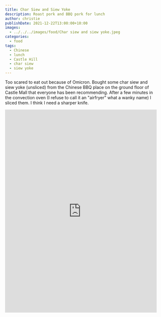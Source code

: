 ```yaml
---
title: Char Siew and Siew Yoke
description: Roast pork and BBQ pork for lunch
author: christie
publishDate: 2021-12-22T13:00:00+10:00
images:
  - ../../../images/food/Char siew and siew yoke.jpeg
categories:
  - food
tags:
  - Chinese
  - lunch
  - Castle Hill
  - char siew
  - siew yoke
---
```

Too scared to eat out because of Omicron. Bought some char siew and siew yoke (unsliced) from the Chinese BBQ place on the ground floor of Castle Mall that everyone has been recommending. After a few minutes in the convection oven (I refuse to call it an "airfryer" what a wanky name) I sliced them. I think I need a sharper knife.

<iframe src="https://www.facebook.com/plugins/post.php?href=https%3A%2F%2Fwww.facebook.com%2Fchris1.tham%2Fposts%2Fpfbid0UuCkZS9iE1WpXEFSaEbCDWGKMKbLsa7ZVsukHKtbVEPayCxpx7ZqWhZCv91mF2ppl&show_text=true&width=500" width="500" height="668" style="border:none;overflow:hidden" scrolling="no" frameborder="0" allowfullscreen="true" allow="autoplay; clipboard-write; encrypted-media; picture-in-picture; web-share"></iframe>
